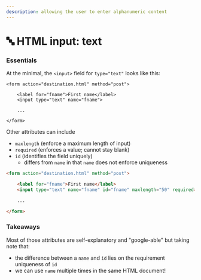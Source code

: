```yaml
---
description: allowing the user to enter alphanumeric content
---
```


# 🔤 HTML input: text

### Essentials

At the minimal, the `<input>` field for `type="text"` looks like this:

```markup
<form action="destination.html" method="post">

    <label for="fname">First name</label>
    <input type="text" name="fname">

    ...    
    
</form>
```

Other attributes can include

* `maxlength` (enforce a maximum length of input)
* `required` (enforces a value; cannot stay blank)
* `id` (identifies the field uniquely)
  * differs from `name` in that `name` does not enforce uniqueness

```html
<form action="destination.html" method="post">

    <label for="fname">First name</label>
    <input type="text" name="fname" id="fname" maxlength="50" required>

    ...    
    
</form>
```

### Takeaways

Most of those attributes are self-explanatory and "google-able" but taking note that:

* the difference between a `name` and `id` lies on the requirement uniqueness of `id`
* we can use `name` multiple times in the same HTML document!
